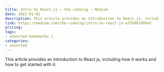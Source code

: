 ```yaml
---
title: Intro to React.js – the codelog – Medium
date: 2023-01-01
description: This article provides an introduction to React.js, including how it works and how to get started with it.
link: https://medium.com/the-codelog/intro-to-react-js-a37696fd99af
pricing: 
tags: 
- unsorted-bookmarks-1 
categories: 
- unsorted 
---
```


This article provides an introduction to React.js, including how it works and how to get started with it.